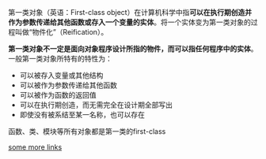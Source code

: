 第一类对象（英语：First-class object）在计算机科学中指**可以在执行期创造并作为参数传递给其他函数或存入一个变量的实体**。将一个实体变为第一类对象的过程叫做“物件化”（Reification）。

__第一类对象不一定是面向对象程序设计所指的物件，而可以指任何程序中的实体__。一般第一类对象所特有的特性为：

- 可以被存入变量或其他结构
- 可以被作为参数传递给其他函数
- 可以被作为函数的返回值
- 可以在执行期创造，而无需完全在设计期全部写出
- 即使没有被系结至某一名称，也可以存在

函数、类、模块等所有对象都是第一类的first-class

[some  more links](https://stackoverflow.com/questions/245192/what-are-first-class-objects)